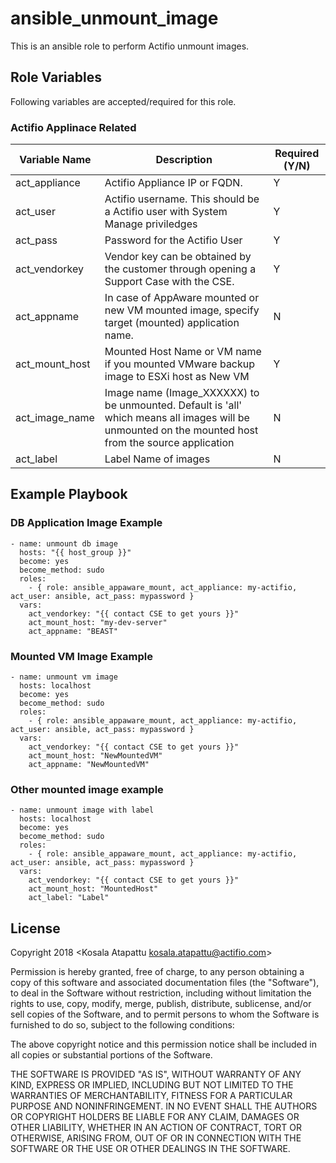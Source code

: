 ansible_unmount_image
======================

This is an ansible role to perform Actifio unmount images.

Role Variables
--------------

Following variables are accepted/required for this role. 

### Actifio Applinace Related 

| Variable Name    | Description | Required (Y/N) |
|------------------|---|---|
| act_appliance    | Actifio Appliance IP or FQDN. | Y               |
| act_user         | Actifio username. This should be a Actifio user with System Manage priviledges | Y
| act_pass         | Password for the Actifio User | Y
| act_vendorkey    | Vendor key can be obtained by the customer through opening a Support Case with the CSE. | Y
| act_appname 	   | In case of AppAware mounted or new VM mounted image, specify target (mounted) application name. | N
| act_mount_host   | Mounted Host Name or VM name if you mounted VMware backup image to ESXi host as New VM | Y
| act_image_name   | Image name (Image_XXXXXX) to be unmounted. Default is 'all' which means all images will be unmounted on the mounted host from the source application | N
| act_label        | Label Name of images | N

Example Playbook
----------------

### DB Application Image Example

```
- name: unmount db image
  hosts: "{{ host_group }}"
  become: yes
  become_method: sudo
  roles:
    - { role: ansible_appaware_mount, act_appliance: my-actifio, act_user: ansible, act_pass: mypassword }
  vars:
    act_vendorkey: "{{ contact CSE to get yours }}"
    act_mount_host: "my-dev-server"
    act_appname: "BEAST"
```

### Mounted VM Image Example

```
- name: unmount vm image
  hosts: localhost
  become: yes
  become_method: sudo
  roles:
    - { role: ansible_appaware_mount, act_appliance: my-actifio, act_user: ansible, act_pass: mypassword }
  vars:
    act_vendorkey: "{{ contact CSE to get yours }}"
    act_mount_host: "NewMountedVM"
    act_appname: "NewMountedVM"
```

### Other mounted image example

```
- name: unmount image with label
  hosts: localhost
  become: yes
  become_method: sudo
  roles:
    - { role: ansible_appaware_mount, act_appliance: my-actifio, act_user: ansible, act_pass: mypassword }
  vars:
    act_vendorkey: "{{ contact CSE to get yours }}"
    act_mount_host: "MountedHost"
    act_label: "Label"
```

License
-------

Copyright 2018 <Kosala Atapattu kosala.atapattu@actifio.com>

Permission is hereby granted, free of charge, to any person obtaining a copy of this software and associated documentation files (the "Software"), to deal in the Software without restriction, including without limitation the rights to use, copy, modify, merge, publish, distribute, sublicense, and/or sell copies of the Software, and to permit persons to whom the Software is furnished to do so, subject to the following conditions:

The above copyright notice and this permission notice shall be included in all copies or substantial portions of the Software.

THE SOFTWARE IS PROVIDED "AS IS", WITHOUT WARRANTY OF ANY KIND, EXPRESS OR IMPLIED, INCLUDING BUT NOT LIMITED TO THE WARRANTIES OF MERCHANTABILITY, FITNESS FOR A PARTICULAR PURPOSE AND NONINFRINGEMENT. IN NO EVENT SHALL THE AUTHORS OR COPYRIGHT HOLDERS BE LIABLE FOR ANY CLAIM, DAMAGES OR OTHER LIABILITY, WHETHER IN AN ACTION OF CONTRACT, TORT OR OTHERWISE, ARISING FROM, OUT OF OR IN CONNECTION WITH THE SOFTWARE OR THE USE OR OTHER DEALINGS IN THE SOFTWARE.
